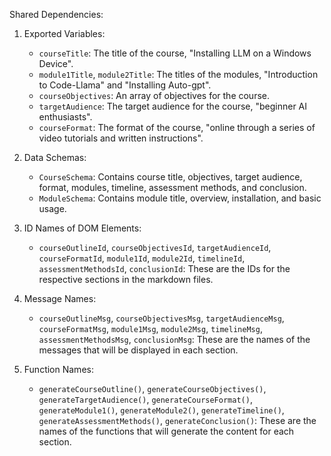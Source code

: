 Shared Dependencies:

1. Exported Variables: 
   - `courseTitle`: The title of the course, "Installing LLM on a Windows Device".
   - `module1Title`, `module2Title`: The titles of the modules, "Introduction to Code-Llama" and "Installing Auto-gpt".
   - `courseObjectives`: An array of objectives for the course.
   - `targetAudience`: The target audience for the course, "beginner AI enthusiasts".
   - `courseFormat`: The format of the course, "online through a series of video tutorials and written instructions".

2. Data Schemas: 
   - `CourseSchema`: Contains course title, objectives, target audience, format, modules, timeline, assessment methods, and conclusion.
   - `ModuleSchema`: Contains module title, overview, installation, and basic usage.

3. ID Names of DOM Elements: 
   - `courseOutlineId`, `courseObjectivesId`, `targetAudienceId`, `courseFormatId`, `module1Id`, `module2Id`, `timelineId`, `assessmentMethodsId`, `conclusionId`: These are the IDs for the respective sections in the markdown files.

4. Message Names: 
   - `courseOutlineMsg`, `courseObjectivesMsg`, `targetAudienceMsg`, `courseFormatMsg`, `module1Msg`, `module2Msg`, `timelineMsg`, `assessmentMethodsMsg`, `conclusionMsg`: These are the names of the messages that will be displayed in each section.

5. Function Names: 
   - `generateCourseOutline()`, `generateCourseObjectives()`, `generateTargetAudience()`, `generateCourseFormat()`, `generateModule1()`, `generateModule2()`, `generateTimeline()`, `generateAssessmentMethods()`, `generateConclusion()`: These are the names of the functions that will generate the content for each section.